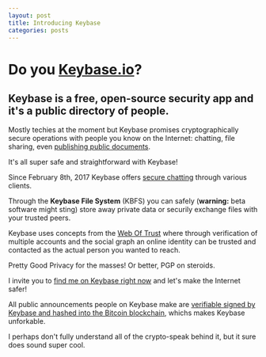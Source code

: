 ```yaml
---
layout: post
title: Introducing Keybase
categories: posts
---
```


# Do you [Keybase.io](https://keybase.io)?

## Keybase is a free, open-source security app and it's a public directory of people.

Mostly techies at the moment but Keybase promises cryptographically secure operations with people you know on the Internet: chatting, file sharing, even [publishing public documents](https://johanbove.keybase.pub).

It's all super safe and straightforward with Keybase!

Since February 8th, 2017 Keybase offers [secure chatting](https://keybase.io/blog/keybase-chat) through various clients.

Through the **Keybase File System** (KBFS) you can safely (**warning:** beta software might sting) store away private data or securily exchange files with your trusted peers.

Keybase uses concepts from the [Web Of Trust](https://keybase.io/docs/server_security/following) where through verification of multiple accounts and the social graph an online identity can be trusted and contacted as the actual person you wanted to reach.

Pretty Good Privacy for the masses! Or better, PGP on steroids.

I invite you to [find me on Keybase right now](https://keybase.io/johanbove) and let's make the Internet safer!

All public announcements people on Keybase make are [verifiable signed by Keybase and hashed into the Bitcoin blockchain](https://keybase.io/docs/server_security/merkle_root_in_bitcoin_blockchain), whichs makes Keybase unforkable.

I perhaps don't fully understand all of the crypto-speak behind it, but it sure does sound super cool.


